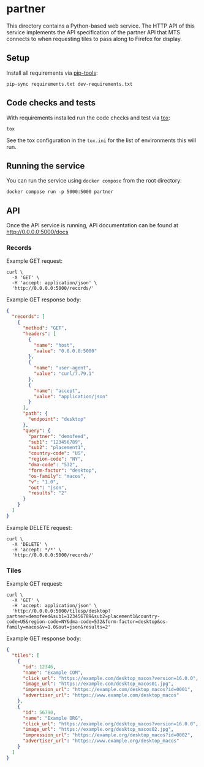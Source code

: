 # partner

This directory contains a Python-based web service. The HTTP API of this service
implements the API specification of the partner API that MTS connects to when
requesting tiles to pass along to Firefox for display.

## Setup

Install all requirements via [pip-tools][pip-tools]:

```text
pip-sync requirements.txt dev-requirements.txt
```

## Code checks and tests

With requirements installed run the code checks and test via [tox][tox]:

```text
tox
```

See the tox configuration in the `tox.ini` for the list of environments this
will run.

## Running the service

You can run the service using `docker compose` from the root directory:

```text
docker compose run -p 5000:5000 partner
```

## API

Once the API service is running, API documentation can be found at http://0.0.0.0:5000/docs

### Records

Example GET request:

```text
curl \
  -X 'GET' \
  -H 'accept: application/json' \
  'http://0.0.0.0:5000/records/'
```

Example GET response body:

```json
{
  "records": [
    {
      "method": "GET",
      "headers": [
        {
          "name": "host",
          "value": "0.0.0.0:5000"
        },
        {
          "name": "user-agent",
          "value": "curl/7.79.1"
        },
        {
          "name": "accept",
          "value": "application/json"
        }
      ],
      "path": {
        "endpoint": "desktop"
      },
      "query": {
        "partner": "demofeed",
        "sub1": "123456789",
        "sub2": "placement1",
        "country-code": "US",
        "region-code": "NY",
        "dma-code": "532",
        "form-factor": "desktop",
        "os-family": "macos",
        "v": "1.0",
        "out": "json",
        "results": "2"
      }
    }
  ]
}
```

Example DELETE request:

```text
curl \
  -X 'DELETE' \
  -H 'accept: */*' \
  'http://0.0.0.0:5000/records/'
```

### Tiles

Example GET request:

```text
curl \
  -X 'GET' \
  -H 'accept: application/json' \
  'http://0.0.0.0:5000/tilesp/desktop?partner=demofeed&sub1=123456789&sub2=placement1&country-code=US&region-code=NY&dma-code=532&form-factor=desktop&os-family=macos&v=1.0&out=json&results=2'
```

Example GET response body:

```json
{
  "tiles": [
    {
      "id": 12346,
      "name": "Example COM",
      "click_url": "https://example.com/desktop_macos?version=16.0.0",
      "image_url": "https://example.com/desktop_macos01.jpg",
      "impression_url": "https://example.com/desktop_macos?id=0001",
      "advertiser_url": "https://www.example.com/desktop_macos"
    },
    {
      "id": 56790,
      "name": "Example ORG",
      "click_url": "https://example.org/desktop_macos?version=16.0.0",
      "image_url": "https://example.org/desktop_macos02.jpg",
      "impression_url": "https://example.org/desktop_macos?id=0002",
      "advertiser_url": "https://www.example.org/desktop_macos"
    }
  ]
}
```

[tox]: https://pypi.org/project/tox/
[pip-tools]: https://pypi.org/project/pip-tools/
